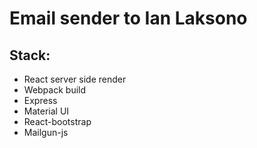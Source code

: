 # Email sender to Ian Laksono

## Stack:
- React server side render
- Webpack build
- Express
- Material UI
- React-bootstrap
- Mailgun-js
